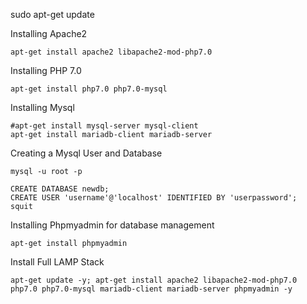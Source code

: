 


sudo apt-get update

Installing Apache2

    apt-get install apache2 libapache2-mod-php7.0


<?php phpinfo(); ?>


Installing PHP 7.0

    apt-get install php7.0 php7.0-mysql


Installing Mysql

    #apt-get install mysql-server mysql-client
    apt-get install mariadb-client mariadb-server

Creating a Mysql User and Database

    mysql -u root -p

    CREATE DATABASE newdb;
    CREATE USER 'username'@'localhost' IDENTIFIED BY 'userpassword';
    squit


Installing Phpmyadmin for database management

    apt-get install phpmyadmin


Install Full LAMP Stack

    apt-get update -y; apt-get install apache2 libapache2-mod-php7.0 php7.0 php7.0-mysql mariadb-client mariadb-server phpmyadmin -y

